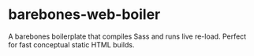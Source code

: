 # barebones-web-boiler
A barebones boilerplate that compiles Sass and runs live re-load. Perfect for fast conceptual static HTML builds.
